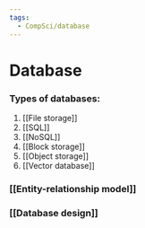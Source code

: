 ```yaml
---
tags:
  - CompSci/database
---
```

# Database
### Types of databases:
1. [[File storage]]
2. [[SQL]]
3. [[NoSQL]]
4. [[Block storage]]
5. [[Object storage]]
6. [[Vector database]]
### [[Entity-relationship model]]
### [[Database design]]
